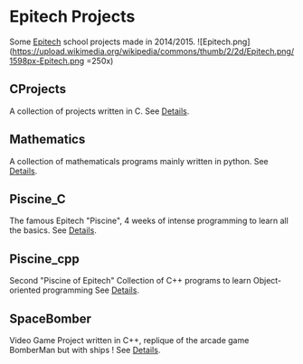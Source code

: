 # Epitech Projects
Some [Epitech](http://www.epitech.eu) school projects made in 2014/2015.
![Epitech.png](https://upload.wikimedia.org/wikipedia/commons/thumb/2/2d/Epitech.png/1598px-Epitech.png =250x)

## CProjects
A collection of projects written in C.
See [Details](./CProjects/).

## Mathematics
A collection of mathematicals programs mainly written in python.
See [Details](./MathPythons/).

## Piscine_C
The famous Epitech "Piscine", 4 weeks of intense programming to learn all the basics.
See [Details](./Piscine_C).

## Piscine_cpp
Second "Piscine of Epitech"
Collection of C++ programs to learn Object-oriented programming
See [Details](./Piscine_cpp).

## SpaceBomber
Video Game Project written in C++, replique of the arcade game BomberMan but with ships !
See [Details](./SpaceBomber).
